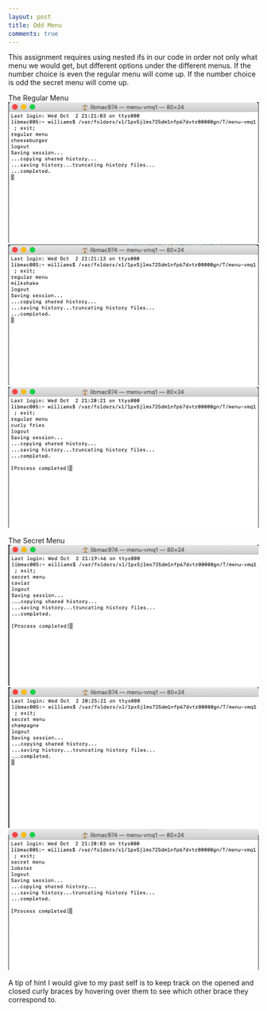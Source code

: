 ```yaml
---
layout: post 
title: Odd Menu
comments: true
---
```

This assignment requires using nested ifs in our code in order not only what menu we would get, but different options under the different menus. If the number choice is even the regular menu will come up. If the number choice is odd the secret menu will come up. 

The Regular Menu
![even and meal choice 1](/img/Cheeseburger.png)
![even and meal choice 2](/img/Milkshake.png)
![even and meal chioce 3](/img/Curly-Fries.png)

The Secret Menu
![odd and meal choice 1](/img/Caviar.png)
![odd and meal choice 2](/img/Champagne.png)
![odd and meal choice 3](/img/Lobster.png)

A tip of hint I would give to my past self is to keep track on the opened and closed curly braces by hovering over them to see which other brace they correspond to. 
